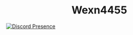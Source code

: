 <h1 align="center">Wexn4455</h1>

[![Discord Presence](https://lanyard.cnrad.dev/api/918141038621753384)](https://discord.com/users/918141038621753384)

